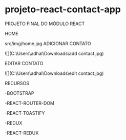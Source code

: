 # projeto-react-contact-app

PROJETO FINAL DO MÓDULO REACT







HOME

src/img/home.jpg
ADICIONAR CONTATO

![](C:\Users\adhal\Downloads\add contact.jpg)

EDITAR CONTATO

![](C:\Users\adhal\Downloads\edit contact.jpg)

RECURSOS

-BOOTSTRAP

-REACT-ROUTER-DOM

-REACT-TOASTIFY

-REDUX

-REACT-REDUX

